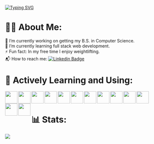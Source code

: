 [![Typing SVG](https://readme-typing-svg.demolab.com?font=Noto+Sans+JP&weight=500&size=40&pause=1000&color=FFFFFF&background=FFFFFF00&center=true&vCenter=true&width=1012&height=56&lines=%F0%9F%91%8B+Hi%2C+I'm+Patrick+Lisiecki)](https://git.io/typing-svg)

# 👨‍💻 About Me:
🔭 I’m currently working on getting my B.S. in Computer Science.<br>
🌱 I’m currently learning full stack web development.<br>
⚡ Fun fact: In my free time I enjoy weightlifting.<br>
📬 How to reach me: [![Linkedin Badge](https://img.shields.io/badge/-Patrick-blue?style=flat&logo=Linkedin&logoColor=white)](https://www.linkedin.com/in/patricklisiecki/)

# 🧰 Actively Learning and Using:
<img align="left" width="40px" src="https://cdn.jsdelivr.net/gh/devicons/devicon/icons/cplusplus/cplusplus-original.svg" />
<img align="left" width="40px" src="https://cdn.jsdelivr.net/gh/devicons/devicon/icons/java/java-original.svg" />
<img align="left" width="40px" src="https://cdn.jsdelivr.net/gh/devicons/devicon/icons/html5/html5-original.svg" />
<img align="left" width="40px" src="https://cdn.jsdelivr.net/gh/devicons/devicon/icons/css3/css3-original.svg" />
<img align="left" width="40px" src="https://cdn.jsdelivr.net/gh/devicons/devicon/icons/javascript/javascript-original.svg" />
<img align="left" width="40px" src="https://cdn.jsdelivr.net/gh/devicons/devicon/icons/typescript/typescript-original.svg" />
<img align="left" width="40px" src="https://cdn.jsdelivr.net/gh/devicons/devicon/icons/react/react-original.svg" />
<img align="left" width="40px" src="https://cdn.jsdelivr.net/gh/devicons/devicon/icons/nodejs/nodejs-original.svg" />
<img align="left" width="40px" src="https://cdn.jsdelivr.net/gh/devicons/devicon/icons/mysql/mysql-original.svg" />
<img align="left" width="40px" src="https://cdn.jsdelivr.net/gh/devicons/devicon/icons/mongodb/mongodb-original.svg" />
<img align="left" width="40px" src="https://cdn.jsdelivr.net/gh/devicons/devicon/icons/python/python-original.svg" />
<img align="left" width="40px" src="https://cdn.jsdelivr.net/gh/devicons/devicon/icons/php/php-original.svg" />
<img align="left" width="40px" src="https://cdn.jsdelivr.net/gh/devicons/devicon/icons/git/git-original.svg" />
<br><br>

# 📊 Stats:
![](https://github-readme-stats.vercel.app/api?username=PatrickLisiecki&theme=tokyonight&hide_border=false&include_all_commits=true&count_private=true)<br/>
